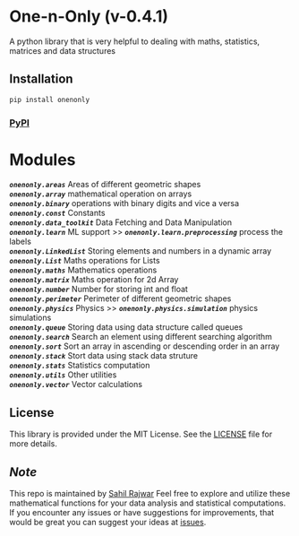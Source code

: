# One-n-Only (v-0.4.1)  

A python library that is very helpful to dealing with maths, statistics, matrices and data structures

## Installation

```bash
pip install onenonly
```

### [PyPI](https://pypi.org/project/onenonly/)


# Modules  

***`onenonly.areas`*** Areas of different geometric shapes  
***`onenonly.array`*** mathematical operation on arrays  
***`onenonly.binary`*** operations with binary digits and vice a versa  
***`onenonly.const`*** Constants  
***`onenonly.data_toolkit`*** Data Fetching and Data Manipulation  
***`onenonly.learn`*** ML support  >> ***`onenonly.learn.preprocessing`*** process the labels  
***`onenonly.LinkedList`*** Storing elements and numbers in a dynamic array  
***`onenonly.List`*** Maths operations for Lists  
***`onenonly.maths`*** Mathematics operations  
***`onenonly.matrix`*** Maths operation for 2d Array  
***`onenonly.number`*** Number for storing int and float  
***`onenonly.perimeter`*** Perimeter of different geometric shapes  
***`onenonly.physics`*** Physics >> ***`onenonly.physics.simulation`*** physics simulations  
***`onenonly.queue`*** Storing data using data structure called queues  
***`onenonly.search`*** Search an element using different searching algorithm  
***`onenonly.sort`*** Sort an array in ascending or descending order in an array  
***`onenonly.stack`*** Stort data using stack data struture  
***`onenonly.stats`*** Statistics computation  
***`onenonly.utils`*** Other utilities  
***`onenonly.vector`*** Vector calculations  

## License  

This library is provided under the MIT License. See the [LICENSE](https://github.com/Sahil-Rajwar-2004/One-n-Only/blob/master/LICENSE) file for more details.

## ***Note***  

This repo is maintained by [Sahil Rajwar](https://x.com/justSahilRajwar)
Feel free to explore and utilize these mathematical functions for your data analysis and statistical computations. If you encounter any issues or have suggestions for improvements, that would be great you can suggest your ideas at [issues](https://github.com/Sahil-Rajwar-2004/One-n-Only/issues/).

